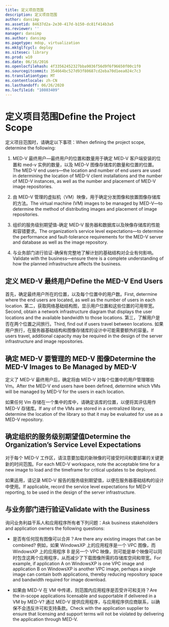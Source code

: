 ```yaml
---
title: 定义项目范围
description: 定义项目范围
author: dansimp
ms.assetid: 84637d2a-2e30-417d-b150-dc81f414b3a5
ms.reviewer: ''
manager: dansimp
ms.author: dansimp
ms.pagetype: mdop, virtualization
ms.mktglfcycl: deploy
ms.sitesec: library
ms.prod: w10
ms.date: 06/16/2016
ms.openlocfilehash: 4f33562452327bba9036f56d9f6f96650f00c1f0
ms.sourcegitcommit: 354664bc527d93f80687cd2eba70d1eea024c7c3
ms.translationtype: MT
ms.contentlocale: zh-CN
ms.lasthandoff: 06/26/2020
ms.locfileid: "10803409"
---
```

# <span data-ttu-id="eb27e-103">定义项目范围</span><span class="sxs-lookup"><span data-stu-id="eb27e-103">Define the Project Scope</span></span>


<span data-ttu-id="eb27e-104">定义项目范围时，请确定以下事项：</span><span class="sxs-lookup"><span data-stu-id="eb27e-104">When defining the project scope, determine the following:</span></span>

1.  <span data-ttu-id="eb27e-105">MED-V 最终用户—最终用户的位置和数量用于确定 MED-V 客户端安装的位置和 med-v 实例的数量，以及 MED-V 图像存储库的数量和位置的位置。</span><span class="sxs-lookup"><span data-stu-id="eb27e-105">The MED-V end users—the location and number of end users are used in determining the location of MED-V client installations and the number of MED-V instances, as well as the number and placement of MED-V image repositories.</span></span>

2.  <span data-ttu-id="eb27e-106">由 MED-V 管理的虚拟机（VM）映像，用于确定分发图像和放置图像存储库的方法。</span><span class="sxs-lookup"><span data-stu-id="eb27e-106">The virtual machine (VM) images to be managed by MED-V—to determine the method of distributing images and placement of image repositories.</span></span>

3.  <span data-ttu-id="eb27e-107">组织的服务级别期望值-确定 MED-V 服务器和数据库以及映像存储库的性能和容错要求。</span><span class="sxs-lookup"><span data-stu-id="eb27e-107">The organization’s service level expectations—to determine the performance and fault-tolerance requirements for the MED-V server and database as well as the image repository.</span></span>

4.  <span data-ttu-id="eb27e-108">与业务部门进行验证-确保有完整地了解计划的基础结构对企业有何影响。</span><span class="sxs-lookup"><span data-stu-id="eb27e-108">Validate with the business—ensure there is a complete understanding of how the planned infrastructure affects the business.</span></span>

## <span data-ttu-id="eb27e-109">定义 MED-V 最终用户</span><span class="sxs-lookup"><span data-stu-id="eb27e-109">Define the MED-V End Users</span></span>


<span data-ttu-id="eb27e-110">首先，确定最终用户所在的位置，以及每个位置中的用户数。</span><span class="sxs-lookup"><span data-stu-id="eb27e-110">First, determine where the end users are located, as well as the number of users in each location.</span></span> <span data-ttu-id="eb27e-111">第二，获取网络基础结构图，显示用户位置和这些位置的可用带宽。</span><span class="sxs-lookup"><span data-stu-id="eb27e-111">Second, obtain a network infrastructure diagram that displays the user locations and the available bandwidth to those locations.</span></span> <span data-ttu-id="eb27e-112">第三，了解用户是否在两个位置之间旅行。</span><span class="sxs-lookup"><span data-stu-id="eb27e-112">Third, find out if users travel between locations.</span></span> <span data-ttu-id="eb27e-113">如果用户旅行，在服务器基础结构和图像存储库的设计中可能需要额外的容量。</span><span class="sxs-lookup"><span data-stu-id="eb27e-113">If users travel, additional capacity may be required in the design of the server infrastructure and image repositories.</span></span>

## <span data-ttu-id="eb27e-114">确定 MED-V 要管理的 MED-V 图像</span><span class="sxs-lookup"><span data-stu-id="eb27e-114">Determine the MED-V Images to Be Managed by MED-V</span></span>


<span data-ttu-id="eb27e-115">定义了 MED-V 最终用户后，确定将由 MED-V 对每个位置中的用户管理哪些 Vm。</span><span class="sxs-lookup"><span data-stu-id="eb27e-115">After the MED-V end users have been defined, determine which VMs will be managed by MED-V for the users in each location.</span></span>

<span data-ttu-id="eb27e-116">如果任何 Vm 存储在一个集中的库中，请确定该库的位置，以便将其评估用作 MED-V 存储库。</span><span class="sxs-lookup"><span data-stu-id="eb27e-116">If any of the VMs are stored in a centralized library, determine the location of the library so that it may be evaluated for use as a MED-V repository.</span></span>

## <a href="" id="determine-the-organization-s-service-level-expectations"></a><span data-ttu-id="eb27e-117">确定组织的服务级别期望值</span><span class="sxs-lookup"><span data-stu-id="eb27e-117">Determine the Organization’s Service Level Expectations</span></span>


<span data-ttu-id="eb27e-118">对于每个 MED-V 工作区，请注意要加载的新映像的可接受时间和要部署的关键更新的时间范围。</span><span class="sxs-lookup"><span data-stu-id="eb27e-118">For each MED-V workspace, note the acceptable time for a new image to load and the timeframe for critical updates to be deployed.</span></span>

<span data-ttu-id="eb27e-119">如果适用，请记录 MED-V 报告的服务级别期望值，以便在服务器基础结构的设计中使用。</span><span class="sxs-lookup"><span data-stu-id="eb27e-119">If applicable, record the service level expectations for MED-V reporting, to be used in the design of the server infrastructure.</span></span>

## <span data-ttu-id="eb27e-120">与业务部门进行验证</span><span class="sxs-lookup"><span data-stu-id="eb27e-120">Validate with the Business</span></span>


<span data-ttu-id="eb27e-121">询问业务利益干系人和应用程序所有者下列问题：</span><span class="sxs-lookup"><span data-stu-id="eb27e-121">Ask business stakeholders and application owners the following questions:</span></span>

-   <span data-ttu-id="eb27e-122">是否有任何现有图像可以合并？</span><span class="sxs-lookup"><span data-stu-id="eb27e-122">Are there any existing images that can be combined?</span></span> <span data-ttu-id="eb27e-123">例如，如果 WindowsXP 上的应用程序是一个 VPC 图像，而 WindowsXP 上的应用程序 B 是另一个 VPC 映像，则可能是单个映像可以同时包含这两个应用程序，从而减少了下载图像所需的存储库空间和带宽。</span><span class="sxs-lookup"><span data-stu-id="eb27e-123">For example, if application A on WindowsXP is one VPC image and application B on WindowsXP is another VPC image, perhaps a single image can contain both applications, thereby reducing repository space and bandwidth required for image download.</span></span>

-   <span data-ttu-id="eb27e-124">如果由 MED-V 在 VM 中传递，则范围内应用程序是否受许可和支持？</span><span class="sxs-lookup"><span data-stu-id="eb27e-124">Are the in-scope applications licensable and supportable if delivered in a VM by MED-V?</span></span> <span data-ttu-id="eb27e-125">通过 MED-V 提供应用程序，与应用程序供应商联系，以确保不会违反许可和支持条款。</span><span class="sxs-lookup"><span data-stu-id="eb27e-125">Check with the application supplier to ensure that licensing and support terms will not be violated by delivering the application through MED-V.</span></span>

 

 





